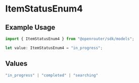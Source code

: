 # ItemStatusEnum4

## Example Usage

```typescript
import { ItemStatusEnum4 } from "@openrouter/sdk/models";

let value: ItemStatusEnum4 = "in_progress";
```

## Values

```typescript
"in_progress" | "completed" | "searching"
```
